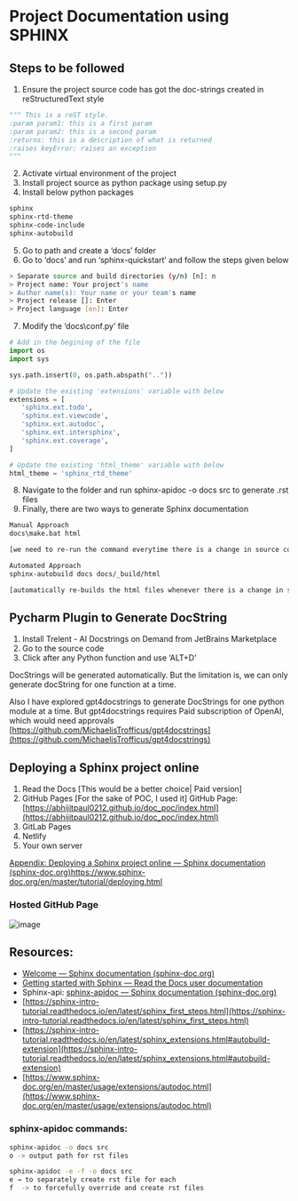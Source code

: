 # Project Documentation using SPHINX

## Steps to be followed

1. Ensure the project source code has got the doc-strings created in reStructuredText style
```python
""" This is a reST style. 
:param param1: this is a first param 
:param param2: this is a second param 
:returns: this is a description of what is returned 
:raises keyError: raises an exception 
"""
```

2. Activate virtual environment of the project
3. Install project source as python package using setup.py 
4. Install below python packages
```bash
sphinx
sphinx-rtd-theme
sphinx-code-include
sphinx-autobuild
```

5. Go to <project root> path and create a ‘docs’ folder
6. Go to ‘docs’ and run ‘sphinx-quickstart’ and follow the steps given below
```bash
> Separate source and build directories (y/n) [n]: n
> Project name: Your project's name
> Author name(s): Your name or your team's name
> Project release []: Enter
> Project language [en]: Enter
```
7. Modify the ‘docs\conf.py’ file
```python
# Add in the begining of the file
import os
import sys

sys.path.insert(0, os.path.abspath(".."))

# Update the existing 'extensions' variable with below
extensions = [
   'sphinx.ext.todo',
   'sphinx.ext.viewcode',
   'sphinx.ext.autodoc',
   'sphinx.ext.intersphinx',
   'sphinx.ext.coverage',
]

# Update the existing 'html_theme' variable with below
html_theme = 'sphinx_rtd_theme'
```
8. Navigate to the <project root> folder and run sphinx-apidoc -o docs src to generate .rst files
9. Finally, there are two ways to generate Sphinx documentation
```bash
Manual Approach
docs\make.bat html 

[we need to re-run the command everytime there is a change in source code]

Automated Approach
sphinx-autobuild docs docs/_build/html

[automatically re-builds the html files whenever there is a change in source code]
```


## Pycharm Plugin to Generate DocString

1. Install Trelent - AI Docstrings on Demand from JetBrains Marketplace
2. Go to the source code
3. Click after any Python function and use ‘ALT+D’

DocStrings will be generated automatically. 
But the limitation is, we can only generate docString for one function at a time.

Also I have explored gpt4docstrings   to generate DocStrings for one python module at a time. But gpt4docstrings requires Paid subscription of OpenAI, which would need approvals
[https://github.com/MichaelisTrofficus/gpt4docstrings](https://github.com/MichaelisTrofficus/gpt4docstrings)



## Deploying a Sphinx project online

1. Read the Docs [This would be a better choice| Paid version]
2. GitHub Pages [For the sake of POC, I used it]
GitHub Page: [https://abhijitpaul0212.github.io/doc_poc/index.html](https://abhijitpaul0212.github.io/doc_poc/index.html)
3. GitLab Pages
4. Netlify
5. Your own server

[Appendix: Deploying a Sphinx project online — Sphinx documentation (sphinx-doc.org)](https://www.sphinx-doc.org/en/master/tutorial/deploying.html)https://www.sphinx-doc.org/en/master/tutorial/deploying.html


### Hosted GitHub Page 
![image](https://github.com/abhijitpaul0212/sphinx_documentation/assets/9966441/e1a21e36-597d-45c8-b17b-29f272940b1a)



## Resources:
* [Welcome — Sphinx documentation (sphinx-doc.org)](https://www.sphinx-doc.org/en/master/)
* [Getting started with Sphinx — Read the Docs user documentation](https://docs.readthedocs.io/en/stable/intro/getting-started-with-sphinx.html)
* Sphinx-api: [sphinx-apidoc — Sphinx documentation (sphinx-doc.org)](https://www.sphinx-doc.org/en/master/man/sphinx-apidoc.html)
* [https://sphinx-intro-tutorial.readthedocs.io/en/latest/sphinx_first_steps.html](https://sphinx-intro-tutorial.readthedocs.io/en/latest/sphinx_first_steps.html)
* [https://sphinx-intro-tutorial.readthedocs.io/en/latest/sphinx_extensions.html#autobuild-extension](https://sphinx-intro-tutorial.readthedocs.io/en/latest/sphinx_extensions.html#autobuild-extension)
* [https://www.sphinx-doc.org/en/master/usage/extensions/autodoc.html](https://www.sphinx-doc.org/en/master/usage/extensions/autodoc.html)

### sphinx-apidoc commands:

```bash
sphinx-apidoc -o docs src 
o -> output path for rst files
```
```bash
sphinx-apidoc -e -f -o docs src 
e → to separately create rst file for each 
f  -> to forcefully override and create rst files
```

